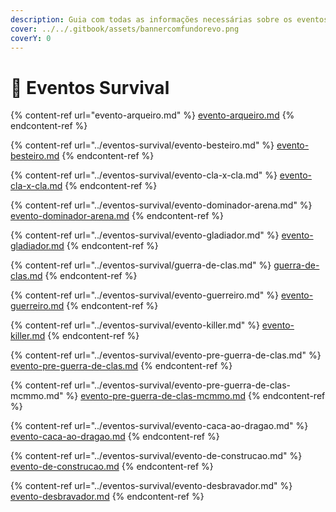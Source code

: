 ```yaml
---
description: Guia com todas as informações necessárias sobre os eventos do Survival.
cover: ../../.gitbook/assets/bannercomfundorevo.png
coverY: 0
---
```


# 🌳 Eventos Survival

{% content-ref url="evento-arqueiro.md" %}
[evento-arqueiro.md](evento-arqueiro.md)
{% endcontent-ref %}

{% content-ref url="../eventos-survival/evento-besteiro.md" %}
[evento-besteiro.md](../eventos-survival/evento-besteiro.md)
{% endcontent-ref %}

{% content-ref url="../eventos-survival/evento-cla-x-cla.md" %}
[evento-cla-x-cla.md](../eventos-survival/evento-cla-x-cla.md)
{% endcontent-ref %}

{% content-ref url="../eventos-survival/evento-dominador-arena.md" %}
[evento-dominador-arena.md](../eventos-survival/evento-dominador-arena.md)
{% endcontent-ref %}

{% content-ref url="../eventos-survival/evento-gladiador.md" %}
[evento-gladiador.md](../eventos-survival/evento-gladiador.md)
{% endcontent-ref %}

{% content-ref url="../eventos-survival/guerra-de-clas.md" %}
[guerra-de-clas.md](../eventos-survival/guerra-de-clas.md)
{% endcontent-ref %}

{% content-ref url="../eventos-survival/evento-guerreiro.md" %}
[evento-guerreiro.md](../eventos-survival/evento-guerreiro.md)
{% endcontent-ref %}

{% content-ref url="../eventos-survival/evento-killer.md" %}
[evento-killer.md](../eventos-survival/evento-killer.md)
{% endcontent-ref %}

{% content-ref url="../eventos-survival/evento-pre-guerra-de-clas.md" %}
[evento-pre-guerra-de-clas.md](../eventos-survival/evento-pre-guerra-de-clas.md)
{% endcontent-ref %}

{% content-ref url="../eventos-survival/evento-pre-guerra-de-clas-mcmmo.md" %}
[evento-pre-guerra-de-clas-mcmmo.md](../eventos-survival/evento-pre-guerra-de-clas-mcmmo.md)
{% endcontent-ref %}

{% content-ref url="../eventos-survival/evento-caca-ao-dragao.md" %}
[evento-caca-ao-dragao.md](../eventos-survival/evento-caca-ao-dragao.md)
{% endcontent-ref %}

{% content-ref url="../eventos-survival/evento-de-construcao.md" %}
[evento-de-construcao.md](../eventos-survival/evento-de-construcao.md)
{% endcontent-ref %}

{% content-ref url="../eventos-survival/evento-desbravador.md" %}
[evento-desbravador.md](../eventos-survival/evento-desbravador.md)
{% endcontent-ref %}
